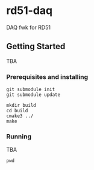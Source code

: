 # rd51-daq

DAQ fwk for RD51

## Getting Started

TBA

### Prerequisites and installing

    git submodule init
    git submodule update

    mkdir build
    cd build
    cmake3 ../
    make

### Running

TBA

```
pwd
```


